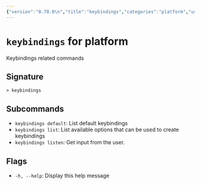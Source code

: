 ```yaml
---
{"version":"0.70.0\n","title":"keybindings","categories":"platform","usage":"Keybindings related commands\n"}
---
```

<!-- THIS FILE IS GENERATED BY update_book_commands.cjs USING NUSHELL'S HELP COMMANDS.
REFRAIN FROM EDITING IT MANUALLY.-->
# <code>keybindings</code> for platform

<div class='command-title'>Keybindings related commands</div>

## Signature

```> keybindings```

## Subcommands

 * ```keybindings default```: List default keybindings
 * ```keybindings list```: List available options that can be used to create keybindings
 * ```keybindings listen```: Get input from the user.
## Flags

 * ```-h, --help```: Display this help message
